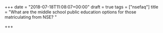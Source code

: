 +++
date = "2018-07-18T11:08:07+00:00"
draft = true
tags = ["nsefaq"]
title = "What are the middle school public education options for those matriculating from NSE? "

+++
